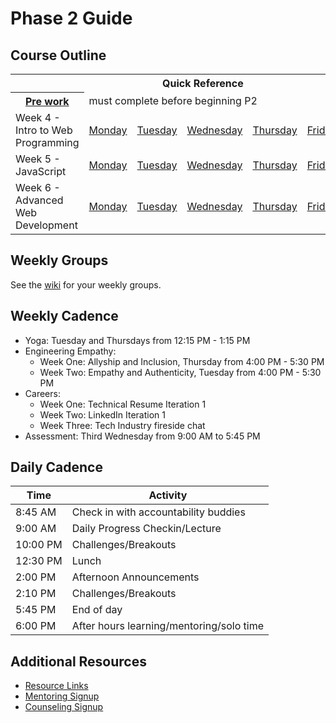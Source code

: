 # Phase 2 Guide

## Course Outline

<table>
  <tr>
    <th colspan="7">Quick Reference</th>
  </tr>

  <tr>
    <th><a href="./week-4/pre-work.md">Pre work</a></th>
    <td colspan="6">must complete before beginning P2</td>
  </tr>

  <tr>
    <td>Week 4 - Intro to Web Programming</td>
    <td><a href="./week-4/monday.md">Monday</a></a></td>
    <td><a href="./week-4/tuesday.md">Tuesday</a></td>
    <td><a href="./week-4/wednesday.md">Wednesday</a></td>
    <td><a href="./week-4/thursday.md">Thursday</a></td>
    <td><a href="./week-4/friday.md">Friday</a></td>
    <td><a href="./week-4/weekend.md">Weekend</a></td>
  </tr>

  <tr>
    <td>Week 5 - JavaScript</td>
    <td><a href="./week-5/monday.md">Monday</a></a></td>
    <td><a href="./week-5/tuesday.md">Tuesday</a></td>
    <td><a href="./week-5/wednesday.md">Wednesday</a></td>
    <td><a href="./week-5/thursday.md">Thursday</a></td>
    <td><a href="./week-5/friday.md">Friday</a></td>
    <td><a href="./week-5/weekend.md">Weekend</a></td>
  </tr>

  <tr>
    <td>Week 6 - Advanced Web Development</td>
    <td><a href="./week-6/monday.md">Monday</a></a></td>
    <td><a href="./week-6/tuesday.md">Tuesday</a></td>
    <td><a href="./week-6/wednesday.md">Wednesday</a></td>
    <td><a href="./week-6/thursday.md">Thursday</a></td>
    <td><a href="./week-6/friday.md">Friday</a></td>
    <td><a href="./week-6/weekend.md">Weekend</a></td>
  </tr>
</table>

## Weekly Groups

See the [wiki](https://github.com/Devbootcamp/phase-2-guide/wiki/Groups) for your weekly groups.

## Weekly Cadence

- Yoga: Tuesday and Thursdays from 12:15 PM - 1:15 PM
- Engineering Empathy:
  - Week One: Allyship and Inclusion, Thursday from 4:00 PM - 5:30 PM
  - Week Two: Empathy and Authenticity, Tuesday from 4:00 PM - 5:30 PM
- Careers:
  - Week One: Technical Resume Iteration 1
  - Week Two: LinkedIn Iteration 1
  - Week Three: Tech Industry fireside chat
- Assessment: Third Wednesday from 9:00 AM to 5:45 PM

## Daily Cadence

Time    | Activity
---     | ---
8:45 AM | Check in with accountability buddies
9:00 AM | Daily Progress Checkin/Lecture
10:00 PM | Challenges/Breakouts
12:30 PM | Lunch
2:00 PM | Afternoon Announcements
2:10 PM | Challenges/Breakouts
5:45 PM | End of day
6:00 PM | After hours learning/mentoring/solo time


## Additional Resources

- [Resource Links](resources/)
- [Mentoring Signup](http://mentoring.devbootcamp.com/)
- [Counseling Signup](https://calendar.google.com/calendar/selfsched?sstoken=UU1IajlIME1VSmxWfGRlZmF1bHR8MjFkZGFmMWYyMGJiZWMzOTZjY2FmZjMyNWExNjllNjQ)
